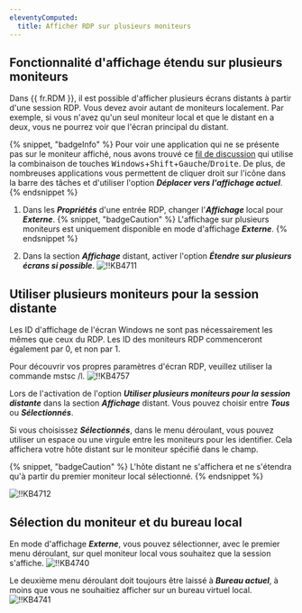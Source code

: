 ```yaml
---
eleventyComputed:
  title: Afficher RDP sur plusieurs moniteurs
---
```

## Fonctionnalité d'affichage étendu sur plusieurs moniteurs

Dans {{ fr.RDM }}, il est possible d'afficher plusieurs écrans distants à partir d'une session RDP.
Vous devez avoir autant de moniteurs localement. Par exemple, si vous n'avez qu'un seul moniteur local et que le distant en a deux, vous ne pourrez voir que l'écran principal du distant.

{% snippet, "badgeInfo" %}
Pour voir une application qui ne se présente pas sur le moniteur affiché, nous avons trouvé ce [fil de discussion](https://superuser.com/questions/53585/how-to-move-windows-that-open-up-offscreen) qui utilise la combinaison de touches <kbd>Windows</kbd>+<kbd>Shift</kbd>+<kbd>Gauche</kbd>/<kbd>Droite</kbd>. De plus, de nombreuses applications vous permettent de cliquer droit sur l'icône dans la barre des tâches et d'utiliser l'option ***Déplacer vers l'affichage actuel***.
{% endsnippet %}

1. Dans les ***Propriétés*** d'une entrée RDP, changer l'***Affichage*** local pour ***Externe***.
{% snippet, "badgeCaution" %}
L'affichage sur plusieurs moniteurs est uniquement disponible en mode d'affichage ***Externe***.
{% endsnippet %}

2. Dans la section ***Affichage*** distant, activer l'option ***Étendre sur plusieurs écrans si possible***.
![!!KB4711](https://cdnweb.devolutions.net/docs/docs_en_kb_KB4711.png)

## Utiliser plusieurs moniteurs pour la session distante

Les ID d'affichage de l'écran Windows ne sont pas nécessairement les mêmes que ceux du RDP. Les ID des moniteurs RDP commenceront également par 0, et non par 1.

Pour découvrir vos propres paramètres d'écran RDP, veuillez utiliser la commande mstsc /l.
![!!KB4757](https://cdnweb.devolutions.net/docs/docs_en_kb_KB4757.png)

Lors de l'activation de l'option ***Utiliser plusieurs moniteurs pour la session distante*** dans la section ***Affichage*** distant. Vous pouvez choisir entre ***Tous*** ou ***Sélectionnés***.

Si vous choisissez ***Sélectionnés***, dans le menu déroulant, vous pouvez utiliser un espace ou une virgule entre les moniteurs pour les identifier. Cela affichera votre hôte distant sur le moniteur spécifié dans le champ.

{% snippet, "badgeCaution" %}
L'hôte distant ne s'affichera et ne s'étendra qu'à partir du premier moniteur local sélectionné.
{% endsnippet %}

![!!KB4712](https://cdnweb.devolutions.net/docs/docs_en_kb_KB4712.png)

## Sélection du moniteur et du bureau local

En mode d'affichage ***Externe***, vous pouvez sélectionner, avec le premier menu déroulant, sur quel moniteur local vous souhaitez que la session s'affiche.
![!!KB4740](https://cdnweb.devolutions.net/docs/docs_en_kb_KB4740.png)

Le deuxième menu déroulant doit toujours être laissé à ***Bureau actuel***, à moins que vous ne souhaitiez afficher sur un bureau virtuel local.
![!!KB4741](https://cdnweb.devolutions.net/docs/docs_en_kb_KB4741.png)
